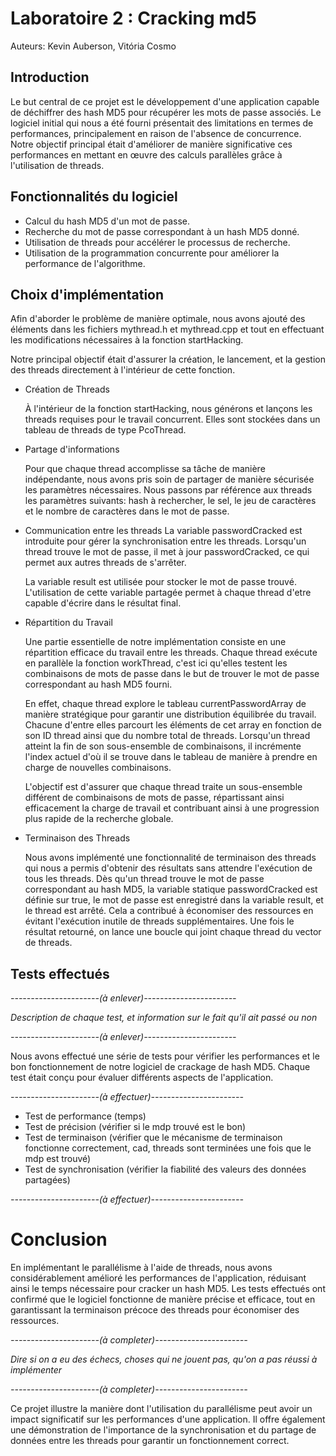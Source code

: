 # Laboratoire 2 : Cracking md5

Auteurs: Kevin Auberson, Vitória Cosmo

## Introduction
Le but central de ce projet est le développement d'une application capable de déchiffrer des hash MD5 pour récupérer les mots de passe associés. Le logiciel initial qui nous a été fourni présentait des limitations en termes de performances, principalement en raison de l'absence de concurrence. Notre objectif principal était d'améliorer de manière significative ces performances en mettant en œuvre des calculs parallèles grâce à l'utilisation de threads.

## Fonctionnalités du logiciel
- Calcul du hash MD5 d'un mot de passe.
- Recherche du mot de passe correspondant à un hash MD5 donné.
- Utilisation de threads pour accélérer le processus de recherche.
- Utilisation de la programmation concurrente pour améliorer la performance de l'algorithme. 

## Choix d'implémentation

Afin d'aborder le problème de manière optimale, nous avons ajouté des éléments dans les fichiers mythread.h et mythread.cpp et tout en effectuant les modifications nécessaires à la fonction startHacking. 

Notre principal objectif était d'assurer la création, le lancement, et la gestion des threads directement à l'intérieur de cette fonction. 

- Création de Threads

    À l'intérieur de la fonction startHacking, nous générons et lançons les threads requises pour le travail concurrent. Elles sont stockées dans un tableau de threads de type PcoThread. 

- Partage d'informations 
    
    Pour que chaque thread accomplisse sa tâche de manière indépendante, nous avons pris soin de partager de manière sécurisée les paramètres nécessaires.
    Nous passons par référence aux threads les paramètres suivants: hash à rechercher, le sel, le jeu de caractères et le nombre de caractères dans le mot de passe. 

- Communication entre les threads
     La variable passwordCracked est introduite pour gérer la synchronisation entre les threads. Lorsqu'un thread trouve le mot de passe, il met à jour passwordCracked, ce qui permet aux autres threads de s'arrêter. 
     
     La variable result est utilisée pour stocker le mot de passe trouvé. L'utilisation de cette variable partagée permet à chaque thread d'etre capable d'écrire dans le résultat final. 

- Répartition du Travail

    Une partie essentielle de notre implémentation consiste en une répartition efficace du travail entre les threads. Chaque thread exécute en parallèle la fonction workThread, c'est ici qu'elles testent les combinaisons de mots de passe dans le but de trouver le mot de passe correspondant au hash MD5 fourni. 
    
    En effet, chaque thread explore le tableau currentPasswordArray de manière stratégique pour garantir une distribution équilibrée du travail. 
    Chacune d'entre elles parcourt les éléments de cet array en fonction de son ID thread ainsi que du nombre total de threads.
    Lorsqu'un thread atteint la fin de son sous-ensemble de combinaisons, il incrémente l'index actuel d'où il se trouve dans le tableau de manière à prendre en charge de nouvelles combinaisons. 

    L'objectif est d'assurer que chaque thread traite un sous-ensemble différent de combinaisons de mots de passe, répartissant ainsi efficacement la charge de travail et contribuant ainsi à une progression plus rapide de la recherche globale.


- Terminaison des Threads

    Nous avons implémenté une fonctionnalité de terminaison des threads qui nous a permis d'obtenir des résultats sans attendre l'exécution de tous les threads. Dès qu'un thread trouve le mot de passe correspondant au hash MD5, la variable statique passwordCracked est définie sur true, le mot de passe est enregistré dans la variable result, et le thread est arrêté. Cela a contribué à économiser des ressources en évitant l'exécution inutile de threads supplémentaires.
    Une fois le résultat retourné, on lance une boucle qui joint chaque thread du vector de threads. 

## Tests effectués
*----------------------(à enlever)-----------------------*

*Description de chaque test, et information sur le fait qu'il ait passé ou non*

*----------------------(à enlever)-----------------------*

Nous avons effectué une série de tests pour vérifier les performances et le bon fonctionnement de notre logiciel de crackage de hash MD5. Chaque test était conçu pour évaluer différents aspects de l'application.

*----------------------(à effectuer)-----------------------*
- Test de performance (temps)
- Test de précision (vérifier si le mdp trouvé est le bon)
- Test de terminaison (vérifier que le mécanisme de terminaison fonctionne correctement, cad, threads sont terminées une fois que le mdp est trouvé)
- Test de synchronisation (vérifier la fiabilité des valeurs des données partagées)

*----------------------(à effectuer)-----------------------*

# Conclusion

En implémentant le parallélisme à l'aide de threads, nous avons considérablement amélioré les performances de l'application, réduisant ainsi le temps nécessaire pour cracker un hash MD5. Les tests effectués ont confirmé que le logiciel fonctionne de manière précise et efficace, tout en garantissant la terminaison précoce des threads pour économiser des ressources.

*----------------------(à completer)-----------------------*

*Dire si on a eu des échecs, choses qui ne jouent pas, qu'on a pas réussi à implémenter*

*----------------------(à completer)-----------------------*


Ce projet illustre la manière dont l'utilisation du parallélisme peut avoir un impact significatif sur les performances d'une application. Il offre également une démonstration de l'importance de la synchronisation et du partage de données entre les threads pour garantir un fonctionnement correct.
